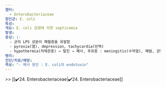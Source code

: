 ```yaml
---
챕터:
  - Enterobacteriaceae
원인균: E. coli
특성: 
개요: E. coli 감염에 의한 septicemia
발생: 
증상: |-
  - 균의 LPS 성분이 패혈증을 유발함
  - pyrexia(열), depression, tachycardia(빈맥)
  - hypothermia(저체온증) → 탈진 → 폐사, 후유증 : meningitis(수막염), 폐렴, 관절염
병리: 
진단/치료/예방: 
족보: "- 폐사 원인 : E. coli의 endotoxin"
---
```

\>> [[✔️24. Enterobacteriaceae|✔️24. Enterobacteriaceae]]
